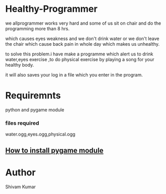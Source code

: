 # Healthy-Programmer
we allprogrammer works very hard and some of us sit on chair and do the programming more than 8 hrs.

which causes eyes weakness and we don't drink water or we don't leave the chair which cause back pain in whole day which makes us unhealthy.

to solve this problem.i have make a programme which alert us to drink water,eyes exercise ,to do physical exercise by playing a song for your healthy body.

it will also saves your log in a file which you enter in the program.

# Requiremnts
python and pygame module
### files required
water.ogg,eyes.ogg,physical.ogg
## [How to install pygame module](https://www.pygame.org/wiki/GettingStarted)
# Author
Shivam Kumar
